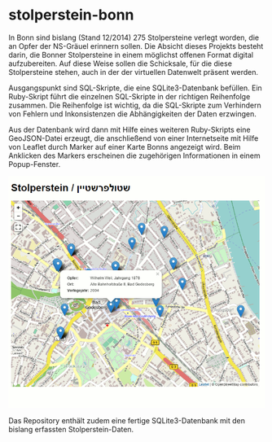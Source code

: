 # stolperstein-bonn

In Bonn sind bislang (Stand 12/2014) 275 Stolpersteine verlegt worden, die an
Opfer der NS-Gräuel erinnern sollen. Die Absicht dieses Projekts besteht darin,
die Bonner Stolpersteine in einem möglichst offenen Format digital
aufzubereiten. Auf diese Weise sollen die Schicksale, für die diese
Stolpersteine stehen, auch in der der virtuellen Datenwelt präsent werden.

Ausgangspunkt sind SQL-Skripte, die eine SQLite3-Datenbank befüllen. Ein
Ruby-Skript führt die einzelnen SQL-Skripte in der richtigen Reihenfolge
zusammen. Die Reihenfolge ist wichtig, da die SQL-Skripte zum Verhindern von
Fehlern und Inkonsistenzen die Abhängigkeiten der Daten erzwingen.

Aus der Datenbank wird dann mit Hilfe eines weiteren Ruby-Skripts eine
GeoJSON-Datei erzeugt, die anschließend von einer Internetseite mit Hilfe von
Leaflet durch Marker auf einer Karte Bonns angezeigt wird. Beim Anklicken des
Markers erscheinen die zugehörigen Informationen in einem Popup-Fenster.

![Screenshot](files/screenshot.png)

Das Repository enthält zudem eine fertige SQLite3-Datenbank mit den bislang
erfassten Stolperstein-Daten.
